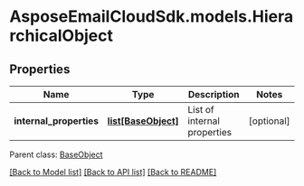 # AsposeEmailCloudSdk.models.HierarchicalObject
## Properties
Name | Type | Description | Notes
------------ | ------------- | ------------- | -------------
**internal_properties** | [**list[BaseObject]**](BaseObject.md) | List of internal properties | [optional] 

 Parent class: [BaseObject](BaseObject.md)

[[Back to Model list]](README.md#documentation-for-models) [[Back to API list]](README.md#documentation-for-api-endpoints) [[Back to README]](README.md)


